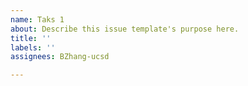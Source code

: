 ```yaml
---
name: Taks 1
about: Describe this issue template's purpose here.
title: ''
labels: ''
assignees: BZhang-ucsd

---
```



